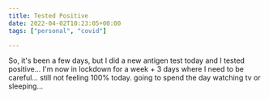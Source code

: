 ```yaml
---
title: Tested Positive
date: 2022-04-02T10:23:05+00:00
tags: ["personal", "covid"]

---
```

So, it's been a few days, but I did a new antigen test today and I tested positive... I'm now in lockdown for a week + 3 days where I need to be careful... still not feeling 100% today. going to spend the day watching tv or sleeping...